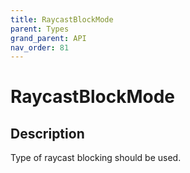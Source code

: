 ```yaml
---
title: RaycastBlockMode
parent: Types
grand_parent: API
nav_order: 81
---
```


# RaycastBlockMode

## Description

Type of raycast blocking should be used.
